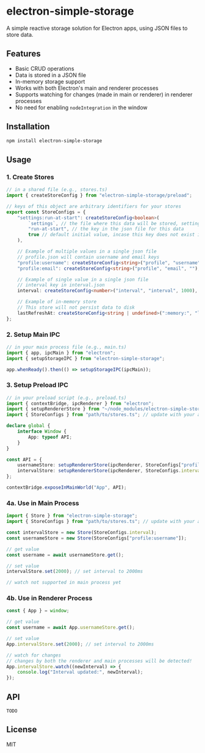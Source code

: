 # electron-simple-storage

A simple reactive storage solution for Electron apps, using JSON files to store data.

## Features

-   Basic CRUD operations
-   Data is stored in a JSON file
-   In-memory storage support
-   Works with both Electron's main and renderer processes
-   Supports watching for changes (made in main or renderer) in renderer processes
-   No need for enabling `nodeIntegration` in the window

## Installation

```bash
npm install electron-simple-storage
```

## Usage

### 1. Create Stores

```typescript
// in a shared file (e.g., stores.ts)
import { createStoreConfig } from "electron-simple-storage/preload";

// keys of this object are arbitrary identifiers for your stores
export const StoreConfigs = {
	"settings:run-at-start": createStoreConfig<boolean>(
		`settings`, // the file where this data will be stored, settings.json in this case
		"run-at-start", // the key in the json file for this data
		true // default initial value, incase this key does not exist in file
	),

	// Example of multiple values in a single json file
	// profile.json will contain username and email keys
	"profile:username": createStoreConfig<string>("profile", "username", "Guest"),
	"profile:email": createStoreConfig<string>("profile", "email", ""),

	// Example of single value in a single json file
	// interval key in interval.json
	interval: createStoreConfig<number>("interval", "interval", 1000),

	// Example of in-memory store
	// This store will not persist data to disk
	lastRefreshAt: createStoreConfig<string | undefined>(":memory:", "last-refresh-at", undefined),
};
```

### 2. Setup Main IPC

```typescript
// in your main process file (e.g., main.ts)
import { app, ipcMain } from "electron";
import { setupStorageIPC } from "electron-simple-storage";

app.whenReady().then(() => setupStorageIPC(ipcMain));
```

### 3. Setup Preload IPC

```typescript
// in your preload script (e.g., preload.ts)
import { contextBridge, ipcRenderer } from "electron";
import { setupRendererStore } from "~/node_modules/electron-simple-storage/dist/preload"; // must be imported directly
import { StoreConfigs } from "path/to/stores.ts"; // update with your actual path to file where stores were defined in step 1

declare global {
	interface Window {
		App: typeof API;
	}
}

const API = {
	usernameStore: setupRendererStore(ipcRenderer, StoreConfigs["profile:username"]),
	intervalStore: setupRendererStore(ipcRenderer, StoreConfigs.interval),
};

contextBridge.exposeInMainWorld("App", API);
```

### 4a. Use in Main Process

```typescript
import { Store } from "electron-simple-storage";
import { StoreConfigs } from "path/to/stores.ts"; // update with your actual path to file where stores were defined in step 1

const intervalStore = new Store(StoreConfigs.interval);
const usernameStore = new Store(StoreConfigs["profile:username"]);

// get value
const username = await usernameStore.get();

// set value
intervalStore.set(2000); // set interval to 2000ms

// watch not supported in main process yet
```

### 4b. Use in Renderer Process

```typescript
const { App } = window;

// get value
const username = await App.usernameStore.get();

// set value
App.intervalStore.set(2000); // set interval to 2000ms

// watch for changes
// changes by both the renderer and main processes will be detected!
App.intervalStore.watch((newInterval) => {
	console.log("Interval updated:", newInterval);
});
```

## API

`TODO`

## License

MIT
